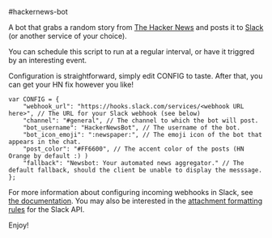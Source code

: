 #hackernews-bot

A bot that grabs a random story from [The Hacker News](https://news.ycombinator.com) and posts it to [Slack](https://slack.com) (or another service of your choice).

You can schedule this script to run at a regular interval, or have it triggred by an interesting event.

Configuration is straightforward, simply edit CONFIG to taste. After that, you can get your HN fix however you like!

```
var CONFIG = {
	"webhook_url": "https://hooks.slack.com/services/<webhook URL here>", // The URL for your Slack webhook (see below) 
	"channel": "#general", // The channel to which the bot will post.
	"bot_username": "HackerNewsBot", // The username of the bot.
	"bot_icon_emoji": ":newspaper:", // The emoji icon of the bot that appears in the chat. 
	"post_color": "#FF6600", // The accent color of the posts (HN Orange by default :) )
	"fallback": "Newsbot: Your automated news aggregator." // The default fallback, should the client be unable to display the messsage.
};
```

For more information about configuring incoming webhooks in Slack, see [the documentation](https://api.slack.com/incoming-webhooks). 
You may also be interested in the [attachment formatting rules](https://api.slack.com/docs/attachments) for the Slack API. 

Enjoy!
